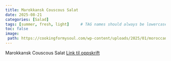 ```yaml
---
title: Marokkansk Couscous Salat
date: 2025-08-21
categories: [Salad]
tags: [summer, fresh, light]     # TAG names should always be lowercase
toc: false
image:
 path: https://cookingformysoul.com/wp-content/uploads/2025/01/moroccan-couscous-salad-2-min.jpg
---
```

Marokkansk Couscous Salat
[Link til oppskrift](https://cookingformysoul.com/moroccan-couscous-salad/)
